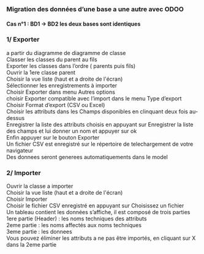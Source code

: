 ### Migration des données d’une base a une autre avec ODOO    

#### Cas n°1 : BD1 -> BD2 les deux bases sont identiques  
### 1/ Exporter  
a partir du diagramme de diagramme de classe  
Classer les classes du parent au fils  
Exporter les classes dans l’ordre ( parents puis fils)  
Ouvrir la 1ere classe parent  
Choisir la vue liste (haut et a droite de l'écran)  
Sélectionner les enregistrements à importer  
Choisir  Exporter dans menu Autres options  
choisir Exporter compatible avec l’import dans le menu Type d’export  
Choisir Format d’export (CSV ou Excel)  
Choisir les attributs dans les Champs disponibles en clinquant deux fois au-dessus  
Enregistrer la liste des attributs choisis en appuyant sur Enregistrer la liste des champs et lui donner un nom et appuyer sur ok  
Enfin appuyer sur le bouton Exporter  
Un fichier CSV est enregistré sur le répertoire de telechargement de votre navigateur  
Des donnees seront generees automatiquements dans le model  

### 2/ Importer
Ouvrir la classe a importer  
Choisir la vue liste (haut et a droite de l'écran)  
Choisir Importer    
Choisir le fichier CSV enregistré en appuyant sur Choisissez un fichier  
Un tableau contient les données s’affiche, il est composé de trois parties  
1ere partie (Header) : les noms techniques des attributs  
2eme partie : les noms affectés aux noms techniques  
3eme partie : les donnees  
Vous pouvez éliminer les attributs a ne pas être importés, en cliquant sur X dans la 2eme partie  
    
    

